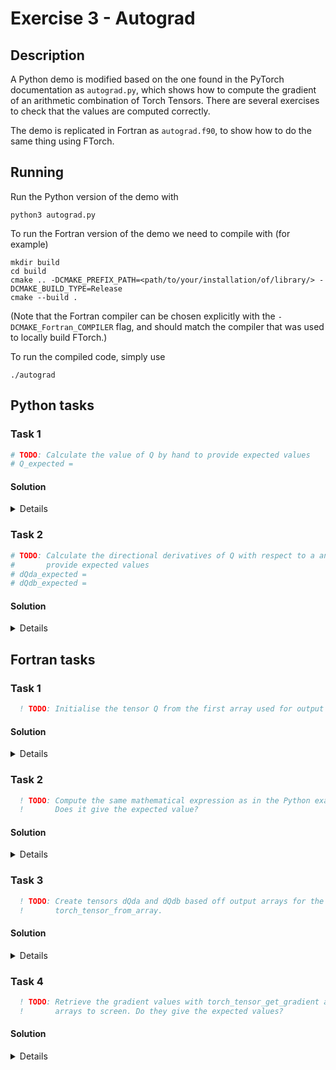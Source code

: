 # Exercise 3 - Autograd

## Description

A Python demo is modified based on the one found in the PyTorch documentation as
`autograd.py`, which shows how to compute the gradient of an arithmetic
combination of Torch Tensors. There are several exercises to check that the
values are computed correctly.

The demo is replicated in Fortran as `autograd.f90`, to show how to do the same
thing using FTorch.

## Running

Run the Python version of the demo with
```
python3 autograd.py
```

To run the Fortran version of the demo we need to compile with (for example)
```
mkdir build
cd build
cmake .. -DCMAKE_PREFIX_PATH=<path/to/your/installation/of/library/> -DCMAKE_BUILD_TYPE=Release
cmake --build .
```

(Note that the Fortran compiler can be chosen explicitly with the `-DCMAKE_Fortran_COMPILER` flag,
and should match the compiler that was used to locally build FTorch.)

To run the compiled code, simply use
```
./autograd
```

## Python tasks

### Task 1

```python
# TODO: Calculate the value of Q by hand to provide expected values
# Q_expected =
```

#### Solution

<details>

We have
$$Q = 3 (a^3 - b^2/3) = 3a^3 - b^2$$
Now
$$a=[2, 3] \implies a^3 = [8, 27]$$
and
$$b=[6, 4] \implies b^2 = [36, 16]$$
so
$$Q = 3 [8, 27] - [36, 16] = [24, 81] - [36, 16] = [-12, 65]$$

```python
# Calculate the value of Q by hand to provide expected values
Q_expected = torch.tensor([-12.0, 65.0])
```

</details>

### Task 2

```python
# TODO: Calculate the directional derivatives of Q with respect to a and b by hand to
#       provide expected values
# dQda_expected =
# dQdb_expected =
```

#### Solution

<details>

We have
$$Q = 3 (a^3 - b^2/3) = 3a^3 - b^2$$
so
$$\frac{\partial Q}{\partial a} = 9a^2$$
and
$$\frac{\partial Q}{\partial b} = -2b$$

In code:
```python
# Calculate the directional derivatives of Q with respect to a and b by hand to
# provide expected values
dQda_expected = 9 * a**2
dQdb_expected = -2 * b
```

</details>

## Fortran tasks

### Task 1

```fortran
  ! TODO: Initialise the tensor Q from the first array used for output with torch_tensor_from_array
```

#### Solution

<details>

```fortran
  ! Initialise Q from the first array used for output
  call torch_tensor_from_array(Q, out_data1, torch_kCPU)
```

</details>

### Task 2

```fortran
  ! TODO: Compute the same mathematical expression as in the Python example and print it to screen.
  !       Does it give the expected value?
```

#### Solution

<details>

```fortran
  ! Compute the same mathematical expression as in the Python example and print it to screen.
  Q = multiplier * (a**3 - b * b / divisor)
  write (*,*) "Q = 3 * (a^3 - b*b/3) = 3*a^3 - b^2 = ", out_data1(:)
```

The output should be
```
Q = 3 * (a^3 - b*b/3) = 3*a^3 - b^2 =   -12.0000000       65.0000000
```

</details>

### Task 3

```fortran
  ! TODO: Create tensors dQda and dQdb based off output arrays for the gradients with
  !       torch_tensor_from_array.
```

#### Solution

<details>

```fortran
  ! Create tensors dQda and dQdb based off output arrays for the gradients
  call torch_tensor_from_array(dQda, out_data2, torch_kCPU)
  call torch_tensor_from_array(dQdb, out_data3, torch_kCPU)
```

</details>

### Task 4

```fortran
  ! TODO: Retrieve the gradient values with torch_tensor_get_gradient and print the corresponding
  !       arrays to screen. Do they give the expected values?
```

#### Solution

<details>

```fortran
  ! Retrieve the gradient values and print the corresponding arrays to screen
  call torch_tensor_get_gradient(dQda, a)
  call torch_tensor_get_gradient(dQdb, b)
  write(*,*) "dQda = 9*a^2 = ", out_data2
  write(*,*) "dQdb = - 2*b = ", out_data3
```

The output should be
```
dQda = 9*a^2 =    36.0000000       81.0000000
dQdb = - 2*b =   -12.0000000      -8.00000000
```

</details>
